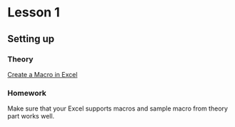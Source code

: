 # Lesson 1
## Setting up

### Theory
[Create a Macro in Excel](https://www.excel-easy.com/vba/create-a-macro.html)

### Homework
Make sure that your Excel supports macros and sample macro from theory part works well.


